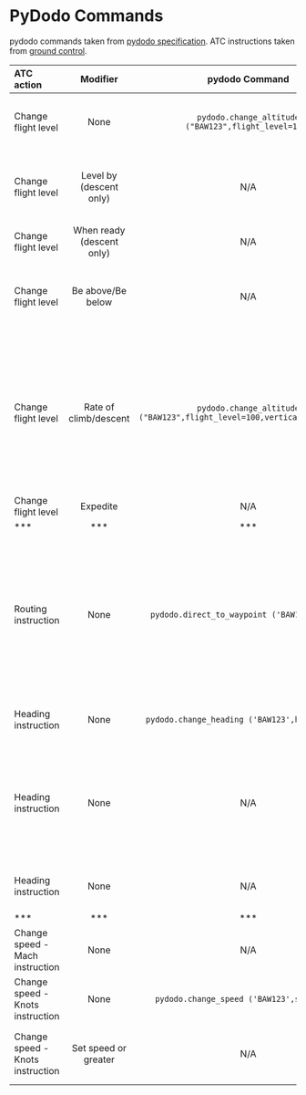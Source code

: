# PyDodo Commands

pydodo commands taken from [pydodo specification](https://github.com/alan-turing-institute/dodo/blob/master/Specification.md). ATC instructions taken from [ground control](https://github.com/project-bluebird/ground-control/blob/main/other/ATC-instructions.md).

| ATC action | Modifier | pydodo Command | Example | Notes
| :--| :--: | :--: | :-- | :-- |
| Change flight level | None | `pydodo.change_altitude ("BAW123",flight_level=100)` | BAW123 descend FL100 | Use `flight_level` argument, not the `altitude` argument |
| Change flight level | Level by (descent only) | N/A | "BAW123 descend FL100 level by OCK" | ATC document suggests to use unmodified commands in first instance |
| Change flight level | When ready (descent only) | N/A |  | |
| Change flight level | Be above/Be below | N/A | "BAW123 descend FL100, be FL120 or below at OCK" | |
| Change flight level | Rate of climb/descent| `pydodo.change_altitude ("BAW123",flight_level=100,vertical_speed=1500)`  | "BAW123 descend FL100, rate of descent 1500 feet per minute or greater" |Optional `vertical_speed` argument is documented but has not been demonstrated to work. Cannot confirm units are in feet/minute - cannot specify "or greater"|
| Change flight level | Expedite | N/A |  | |
| *** | *** | *** | *** | *** |
| Routing instruction | None | `pydodo.direct_to_waypoint ('BAW123','DVR')` | "BAW123 route direct to DVR" | Waypoint must be specified in the aircraft's `list_route`. Unsure if this is currently functional as `list_route` does not update to reflect specified waypoint as next waypoint |
| Heading instruction | None | `pydodo.change_heading ('BAW123',heading=125)` | "BAW123 fly heading 125°"| Point the aircraft in a specified direction. |
| Heading instruction | None | N/A | "BAW123 turn left/right 10°"| Heading instruction given as relative heading to aircraft once it's on a straight portion of the route |
| Heading instruction | None | N/A | "BAW123 continue present heading" |  |
| *** | *** | *** | *** | *** |
| Change speed - Mach instruction | None | N/A |  | Used for flight levels typically > 250 |
| Change speed - Knots instruction | None | `pydodo.change_speed ('BAW123',speed=220)` | "BAW123, fly speed 220 knots" | Used for flight levels typically < 250 |
| Change speed - Knots instruction | Set speed or greater | N/A | "BAW123, fly speed 250 knots or greater" |  |
